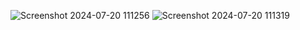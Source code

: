 ![Screenshot 2024-07-20 111256](https://github.com/user-attachments/assets/66658bbe-831a-416a-9e75-c07d1e6a0bd9)
![Screenshot 2024-07-20 111319](https://github.com/user-attachments/assets/39d94ca6-9d28-4b7e-be18-705ef3a4af03)
